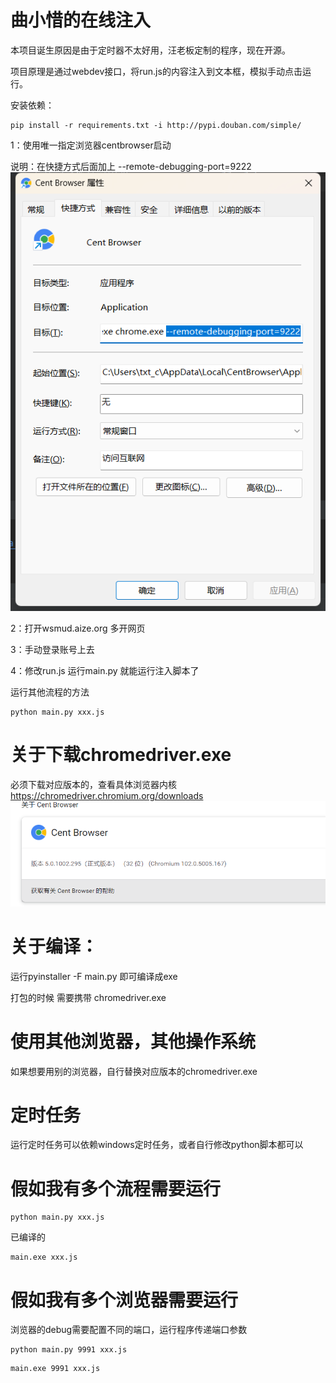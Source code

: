 # 曲小惜的在线注入

本项目诞生原因是由于定时器不太好用，汪老板定制的程序，现在开源。

项目原理是通过webdev接口，将run.js的内容注入到文本框，模拟手动点击运行。

安装依赖：
```shell
pip install -r requirements.txt -i http://pypi.douban.com/simple/
```

1：使用唯一指定浏览器centbrowser启动

 说明：在快捷方式后面加上 --remote-debugging-port=9222
 ![img.png](img/img.png)
 

2：打开wsmud.aize.org 多开网页

3：手动登录账号上去

4：修改run.js 运行main.py 就能运行注入脚本了

运行其他流程的方法
```shell
python main.py xxx.js
```

# 关于下载chromedriver.exe

必须下载对应版本的，查看具体浏览器内核
https://chromedriver.chromium.org/downloads
![img2.png](img/img2.png)
# 关于编译：
运行pyinstaller -F main.py 即可编译成exe  

打包的时候 需要携带 chromedriver.exe 

# 使用其他浏览器，其他操作系统

如果想要用别的浏览器，自行替换对应版本的chromedriver.exe

# 定时任务
运行定时任务可以依赖windows定时任务，或者自行修改python脚本都可以

# 假如我有多个流程需要运行
```shell
python main.py xxx.js
```
已编译的
```shell
main.exe xxx.js
```

# 假如我有多个浏览器需要运行
浏览器的debug需要配置不同的端口，运行程序传递端口参数
```shell
python main.py 9991 xxx.js
```
```shell
main.exe 9991 xxx.js
```
